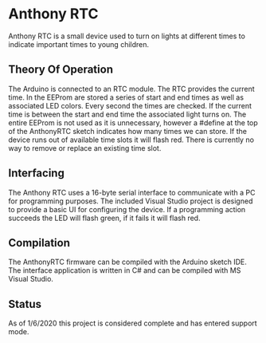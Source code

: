# Anthony RTC
Anthony RTC is a small device used to turn on lights at different times to indicate important times to young children.

## Theory Of Operation    
The Arduino is connected to an RTC module. The RTC provides the current time. In the EEProm are stored a series of start and end times as well as associated LED colors. Every second the times are checked. If the current time is between the start and end time the associated light turns on.  The entire EEProm is not used as it is unnecessary, however a #define at the top of the AnthonyRTC sketch indicates how many times we can store. If the device runs out of available time slots it will flash red. There is currently no way to remove or replace an existing time slot.  

## Interfacing  
The Anthony RTC uses a 16-byte serial interface to communicate with a PC for programming purposes. The included Visual Studio project is designed to provide a basic UI for configuring the device. If a programming action succeeds the LED will flash green, if it fails it will flash red.  

## Compilation  
The AnthonyRTC firmware can be compiled with the Arduino sketch IDE. The interface application is written in C# and can be compiled with MS Visual Studio.  

## Status  
As of 1/6/2020 this project is considered complete and has entered support mode.  
